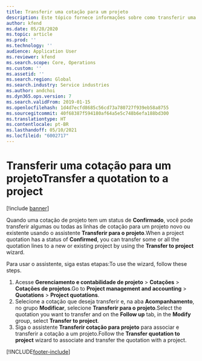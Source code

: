 ```yaml
---
title: Transferir uma cotação para um projeto
description: Este tópico fornece informações sobre como transferir uma cotação para um projeto novo ou existente.
author: kfend
ms.date: 05/28/2020
ms.topic: article
ms.prod: ''
ms.technology: ''
audience: Application User
ms.reviewer: kfend
ms.search.scope: Core, Operations
ms.custom: ''
ms.assetid: ''
ms.search.region: Global
ms.search.industry: Service industries
ms.author: andchoi
ms.dyn365.ops.version: 7
ms.search.validFrom: 2019-01-15
ms.openlocfilehash: 1d4d7ecfd8685c56cd73a780727f939eb58a8755
ms.sourcegitcommit: 40f68387f594180af64a5e5c748b6efa188bd300
ms.translationtype: HT
ms.contentlocale: pt-BR
ms.lasthandoff: 05/10/2021
ms.locfileid: "6002717"
---
```

# <a name="transfer-a-quotation-to-a-project"></a><span data-ttu-id="751a3-103">Transferir uma cotação para um projeto</span><span class="sxs-lookup"><span data-stu-id="751a3-103">Transfer a quotation to a project</span></span>

[!include [banner](../includes/banner.md)]

<span data-ttu-id="751a3-104">Quando uma cotação de projeto tem um status de **Confirmado**, você pode transferir algumas ou todas as linhas de cotação para um projeto novo ou existente usando o assistente **Transferir para o projeto**.</span><span class="sxs-lookup"><span data-stu-id="751a3-104">When a project quotation has a status of **Confirmed**, you can transfer some or all the quotation lines to a new or existing project by using the **Transfer to project** wizard.</span></span> 

<span data-ttu-id="751a3-105">Para usar o assistente, siga estas etapas:</span><span class="sxs-lookup"><span data-stu-id="751a3-105">To use the wizard, follow these steps.</span></span>

1. <span data-ttu-id="751a3-106">Acesse **Gerenciamento e contabilidade de projeto** > **Cotações** > **Cotações de projetos**.</span><span class="sxs-lookup"><span data-stu-id="751a3-106">Go to **Project management and accounting** > **Quotations** > **Project quotations**.</span></span>
2. <span data-ttu-id="751a3-107">Selecione a cotação que deseja transferir e, na aba **Acompanhamento**, no grupo **Modificar**, selecione **Transferir para o projeto**.</span><span class="sxs-lookup"><span data-stu-id="751a3-107">Select the quotation you want to transfer and on the **Follow up** tab, in the **Modify** group, select **Transfer to project**.</span></span>
3. <span data-ttu-id="751a3-108">Siga o assistente **Transferir cotação para projeto** para associar e transferir a cotação a um projeto.</span><span class="sxs-lookup"><span data-stu-id="751a3-108">Follow the **Transfer quotation to project** wizard to associate and transfer the quotation with a project.</span></span>


[!INCLUDE[footer-include](../includes/footer-banner.md)]